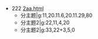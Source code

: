 - 222 [2aa.html](./2aa.html)
	- 分主题|g:11,20.11.6,20.11.29,80
	- 分主题2|g:22,11,4,20
	- 分主题2|g:33,22+3,5,0